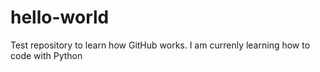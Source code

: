 # hello-world
Test repository to learn how GitHub works.
I am currenly learning how to code with Python

